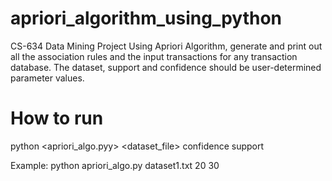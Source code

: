 # apriori_algorithm_using_python
CS-634 Data Mining Project
Using Apriori Algorithm, generate and print out all the association rules and the input transactions for any transaction database.
The dataset, support and confidence should be user-determined parameter values.

# How to run

python <apriori_algo.pyy> <dataset_file> confidence support

Example: python apriori_algo.py dataset1.txt 20 30
